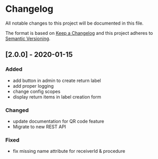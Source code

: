 # Changelog
All notable changes to this project will be documented in this file.

The format is based on [Keep a Changelog](http://keepachangelog.com/en/1.0.0/)
and this project adheres to [Semantic Versioning](http://semver.org/spec/v2.0.0.html).


## [2.0.0] - 2020-01-15

### Added

- add button in admin to create return label
- add proper logging
- change config scopes
- display return items in label creation form

### Changed

- update documentation for QR code feature
- Migrate to new REST API

### Fixed

- fix missing name attribute for receiverId & procedure


